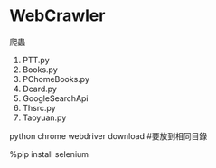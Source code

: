 # WebCrawler
爬蟲
1. PTT.py
2. Books.py
3. PChomeBooks.py
4. Dcard.py
5. GoogleSearchApi
6. Thsrc.py
7. Taoyuan.py

python chrome webdriver download
#要放到相同目錄

%pip install selenium
